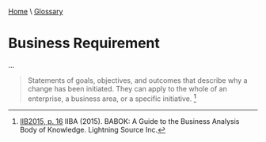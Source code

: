 [Home](../../index.html) \ [Glossary](glossary.html)

# Business Requirement

...  

> Statements of goals, objectives, and outcomes that describe why a change has been initiated. They can apply to the whole of an enterprise, a business area, or a specific initiative. [^1]  

[^1]: [IIB2015, p. 16](../references/books/Babok-A-Guide-to-the-Business-Analysis-Body-of-Knowledge.html) IIBA (2015). BABOK: A Guide to the Business Analysis Body of Knowledge. Lightning Source Inc.
